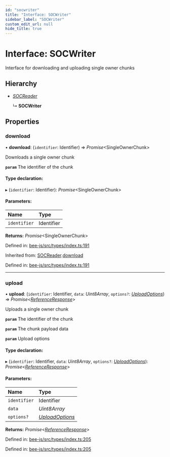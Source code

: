 ```yaml
---
id: "socwriter"
title: "Interface: SOCWriter"
sidebar_label: "SOCWriter"
custom_edit_url: null
hide_title: true
---
```


# Interface: SOCWriter

Interface for downloading and uploading single owner chunks

## Hierarchy

* [*SOCReader*](socreader.md)

  ↳ **SOCWriter**

## Properties

### download

• **download**: (`identifier`: Identifier) =\> *Promise*<SingleOwnerChunk\>

Downloads a single owner chunk

**`param`** The identifier of the chunk

#### Type declaration:

▸ (`identifier`: Identifier): *Promise*<SingleOwnerChunk\>

#### Parameters:

Name | Type |
:------ | :------ |
`identifier` | Identifier |

**Returns:** *Promise*<SingleOwnerChunk\>

Defined in: [bee-js/src/types/index.ts:191](https://github.com/ethersphere/bee-js/blob/8087a81/src/types/index.ts#L191)

Inherited from: [SOCReader](socreader.md).[download](socreader.md#download)

Defined in: [bee-js/src/types/index.ts:191](https://github.com/ethersphere/bee-js/blob/8087a81/src/types/index.ts#L191)

___

### upload

• **upload**: (`identifier`: Identifier, `data`: *Uint8Array*, `options?`: [*UploadOptions*](uploadoptions.md)) =\> *Promise*<[*ReferenceResponse*](referenceresponse.md)\>

Uploads a single owner chunk

**`param`** The identifier of the chunk

**`param`** The chunk payload data

**`param`** Upload options

#### Type declaration:

▸ (`identifier`: Identifier, `data`: *Uint8Array*, `options?`: [*UploadOptions*](uploadoptions.md)): *Promise*<[*ReferenceResponse*](referenceresponse.md)\>

#### Parameters:

Name | Type |
:------ | :------ |
`identifier` | Identifier |
`data` | *Uint8Array* |
`options?` | [*UploadOptions*](uploadoptions.md) |

**Returns:** *Promise*<[*ReferenceResponse*](referenceresponse.md)\>

Defined in: [bee-js/src/types/index.ts:205](https://github.com/ethersphere/bee-js/blob/8087a81/src/types/index.ts#L205)

Defined in: [bee-js/src/types/index.ts:205](https://github.com/ethersphere/bee-js/blob/8087a81/src/types/index.ts#L205)
